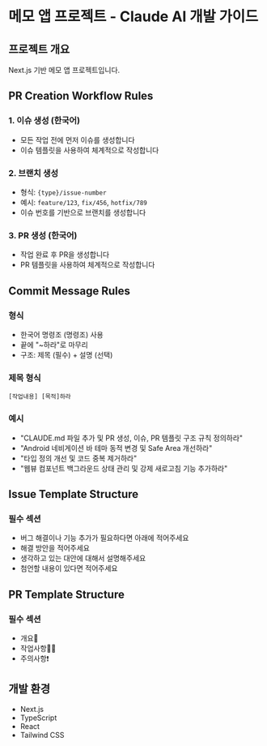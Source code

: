 # 메모 앱 프로젝트 - Claude AI 개발 가이드

## 프로젝트 개요
Next.js 기반 메모 앱 프로젝트입니다.

## PR Creation Workflow Rules

### 1. 이슈 생성 (한국어)
- 모든 작업 전에 먼저 이슈를 생성합니다
- 이슈 템플릿을 사용하여 체계적으로 작성합니다

### 2. 브랜치 생성
- 형식: `{type}/issue-number`
- 예시: `feature/123`, `fix/456`, `hotfix/789`
- 이슈 번호를 기반으로 브랜치를 생성합니다

### 3. PR 생성 (한국어)
- 작업 완료 후 PR을 생성합니다
- PR 템플릿을 사용하여 체계적으로 작성합니다

## Commit Message Rules

### 형식
- 한국어 명령조 (명령조) 사용
- 끝에 "~하라"로 마무리
- 구조: 제목 (필수) + 설명 (선택)

### 제목 형식
`[작업내용] [목적]하라`

### 예시
- "CLAUDE.md 파일 추가 및 PR 생성, 이슈, PR 템플릿 구조 규칙 정의하라"
- "Android 네비게이션 바 테마 동적 변경 및 Safe Area 개선하라"
- "타입 정의 개선 및 코드 중복 제거하라"
- "웹뷰 컴포넌트 백그라운드 상태 관리 및 강제 새로고침 기능 추가하라"

## Issue Template Structure

### 필수 섹션
- 버그 해결이나 기능 추가가 필요하다면 아래에 적어주세요
- 해결 방안을 적어주세요
- 생각하고 있는 대안에 대해서 설명해주세요
- 첨언할 내용이 있다면 적어주세요

## PR Template Structure

### 필수 섹션
- 개요🔎
- 작업사항✍🏻
- 주의사항❗️

## 개발 환경
- Next.js
- TypeScript
- React
- Tailwind CSS
